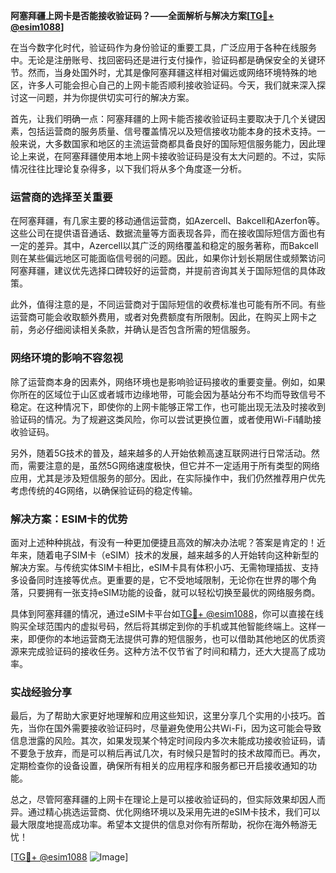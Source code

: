 **阿塞拜疆上网卡是否能接收验证码？——全面解析与解决方案[[TG💪+ @esim1088](https://t.me/s/esim1088)]**

在当今数字化时代，验证码作为身份验证的重要工具，广泛应用于各种在线服务中。无论是注册账号、找回密码还是进行支付操作，验证码都是确保安全的关键环节。然而，当身处国外时，尤其是像阿塞拜疆这样相对偏远或网络环境特殊的地区，许多人可能会担心自己的上网卡能否顺利接收验证码。今天，我们就来深入探讨这一问题，并为你提供切实可行的解决方案。

首先，让我们明确一点：阿塞拜疆的上网卡能否接收验证码主要取决于几个关键因素，包括运营商的服务质量、信号覆盖情况以及短信接收功能本身的技术支持。一般来说，大多数国家和地区的主流运营商都具备良好的国际短信服务能力，因此理论上来说，在阿塞拜疆使用本地上网卡接收验证码是没有太大问题的。不过，实际情况往往比理论复杂得多，以下我们将从多个角度逐一分析。

### 运营商的选择至关重要

在阿塞拜疆，有几家主要的移动通信运营商，如Azercell、Bakcell和Azerfon等。这些公司在提供语音通话、数据流量等方面表现各异，而在接收国际短信方面也有一定的差异。其中，Azercell以其广泛的网络覆盖和稳定的服务著称，而Bakcell则在某些偏远地区可能面临信号弱的问题。因此，如果你计划长期居住或频繁访问阿塞拜疆，建议优先选择口碑较好的运营商，并提前咨询其关于国际短信的具体政策。

此外，值得注意的是，不同运营商对于国际短信的收费标准也可能有所不同。有些运营商可能会收取额外费用，或者对免费额度有所限制。因此，在购买上网卡之前，务必仔细阅读相关条款，并确认是否包含所需的短信服务。

### 网络环境的影响不容忽视

除了运营商本身的因素外，网络环境也是影响验证码接收的重要变量。例如，如果你所在的区域位于山区或者城市边缘地带，可能会因为基站分布不均而导致信号不稳定。在这种情况下，即使你的上网卡能够正常工作，也可能出现无法及时接收到验证码的情况。为了规避这类风险，你可以尝试更换位置，或者使用Wi-Fi辅助接收验证码。

另外，随着5G技术的普及，越来越多的人开始依赖高速互联网进行日常活动。然而，需要注意的是，虽然5G网络速度极快，但它并不一定适用于所有类型的网络应用，尤其是涉及短信服务的部分。因此，在实际操作中，我们仍然推荐用户优先考虑传统的4G网络，以确保验证码的稳定传输。

### 解决方案：ESIM卡的优势

面对上述种种挑战，有没有一种更加便捷且高效的解决办法呢？答案是肯定的！近年来，随着电子SIM卡（eSIM）技术的发展，越来越多的人开始转向这种新型的解决方案。与传统实体SIM卡相比，eSIM卡具有体积小巧、无需物理插拔、支持多设备同时连接等优点。更重要的是，它不受地域限制，无论你在世界的哪个角落，只要拥有一张支持eSIM功能的设备，就可以轻松切换至最优的网络服务商。

具体到阿塞拜疆的情况，通过eSIM卡平台如[TG💪+ @esim1088](https://t.me/s/esim1088)，你可以直接在线购买全球范围内的虚拟号码，然后将其绑定到你的手机或其他智能终端上。这样一来，即便你的本地运营商无法提供可靠的短信服务，也可以借助其他地区的优质资源来完成验证码的接收任务。这种方法不仅节省了时间和精力，还大大提高了成功率。

### 实战经验分享

最后，为了帮助大家更好地理解和应用这些知识，这里分享几个实用的小技巧。首先，当你在国外需要接收验证码时，尽量避免使用公共Wi-Fi，因为这可能会导致信息泄露的风险。其次，如果发现某个特定时间段内多次未能成功接收验证码，请不要急于放弃，而是可以稍后再试几次，有时候只是暂时的技术故障而已。再次，定期检查你的设备设置，确保所有相关的应用程序和服务都已开启接收通知的功能。

总之，尽管阿塞拜疆的上网卡在理论上是可以接收验证码的，但实际效果却因人而异。通过精心挑选运营商、优化网络环境以及采用先进的eSIM卡技术，我们可以最大限度地提高成功率。希望本文提供的信息对你有所帮助，祝你在海外畅游无忧！

[[TG💪+ @esim1088](https://t.me/s/esim1088) ![Image](https://i.postimg.cc/4NQfJmqS/Snipaste-2025-05-13-00-14-12.png)]